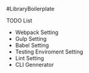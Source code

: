 #LibraryBoilerplate

TODO List
 - Webpack Setting
 - Gulp Setting
 - Babel Setting
 - Testing Enviroment Setting
 - Lint Setting
 - CLI Gennerator

